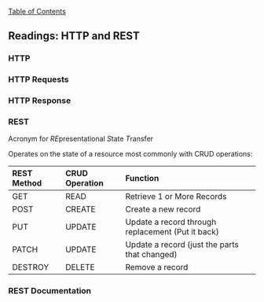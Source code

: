 [Table of Contents](https://github.com/logantscott/june2020_reading)

## Readings: HTTP and REST

### HTTP


### HTTP Requests


### HTTP Response


### REST
Acronym for *RE*presentational *S*tate *T*ransfer

Operates on the state of a resource most commonly with CRUD operations:

| REST Method | CRUD Operation | Function |
| :---    | :--- | :--- |
| GET     | READ | Retrieve 1 or More Records |
| POST	  | CREATE	| Create a new record |
| PUT	    | UPDATE	| Update a record through replacement (Put it back) |
| PATCH	  | UPDATE  | Update a record (just the parts that changed) |
| DESTROY | DELETE  | Remove a record |


### REST Documentation